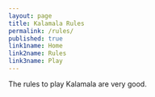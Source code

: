 ```yaml
---
layout: page
title: Kalamala Rules
permalink: /rules/
published: true
link1name: Home
link2name: Rules
link3name: Play
---
```


The rules to play Kalamala are very good.
